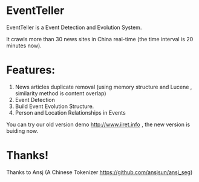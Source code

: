 EventTeller
===========

EventTeller is a Event Detection and Evolution System.

It crawls more than 30 news sites in China real-time (the time interval is 20 minutes now).

Features:
==========

1. News articles duplicate removal (using memory structure and Lucene , similarity method is content overlap)
2. Event Detection 
3. Build Event Evolution Structure.
4. Person and Location Relationships in Events



You can try our old version demo http://www.iiret.info , the new version is buiding now.

Thanks!
========

Thanks to Ansj (A Chinese Tokenizer https://github.com/ansjsun/ansj_seg)






